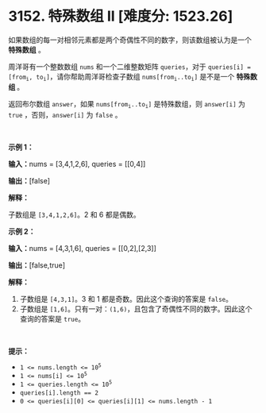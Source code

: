 # 3152. 特殊数组 II [难度分: 1523.26]

<p>如果数组的每一对相邻元素都是两个奇偶性不同的数字，则该数组被认为是一个 <strong>特殊数组</strong> 。</p>

<p>周洋哥有一个整数数组 <code>nums</code> 和一个二维整数矩阵 <code>queries</code>，对于 <code>queries[i] = [from<sub>i</sub>, to<sub>i</sub>]</code>，请你帮助周洋哥检查子数组 <code>nums[from<sub>i</sub>..to<sub>i</sub>]</code> 是不是一个 <strong>特殊数组 </strong>。</p>

<p>返回布尔数组 <code>answer</code>，如果 <code>nums[from<sub>i</sub>..to<sub>i</sub>]</code> 是特殊数组，则 <code>answer[i]</code> 为 <code>true</code> ，否则，<code>answer[i]</code> 为 <code>false</code> 。</p>

<p>&nbsp;</p>

<p><strong class="example">示例 1：</strong></p>

<div class="example-block">
<p><strong>输入：</strong><span class="example-io">nums = [3,4,1,2,6], queries = [[0,4]]</span></p>

<p><strong>输出：</strong><span class="example-io">[false]</span></p>

<p><strong>解释：</strong></p>

<p>子数组是 <code>[3,4,1,2,6]</code>。2 和 6 都是偶数。</p>
</div>

<p><strong class="example">示例 2：</strong></p>

<div class="example-block">
<p><strong>输入：</strong><span class="example-io">nums = [4,3,1,6], queries = [[0,2],[2,3]]</span></p>

<p><strong>输出：</strong><span class="example-io">[false,true]</span></p>

<p><strong>解释：</strong></p>

<ol>
	<li>子数组是 <code>[4,3,1]</code>。3 和 1 都是奇数。因此这个查询的答案是 <code>false</code>。</li>
	<li>子数组是 <code>[1,6]</code>。只有一对：<code>(1,6)</code>，且包含了奇偶性不同的数字。因此这个查询的答案是 <code>true</code>。</li>
</ol>
</div>

<p>&nbsp;</p>

<p><strong>提示：</strong></p>

<ul>
	<li><code>1 &lt;= nums.length &lt;= 10<sup>5</sup></code></li>
	<li><code>1 &lt;= nums[i] &lt;= 10<sup>5</sup></code></li>
	<li><code>1 &lt;= queries.length &lt;= 10<sup>5</sup></code></li>
	<li><code>queries[i].length == 2</code></li>
	<li><code>0 &lt;= queries[i][0] &lt;= queries[i][1] &lt;= nums.length - 1</code></li>
</ul>
